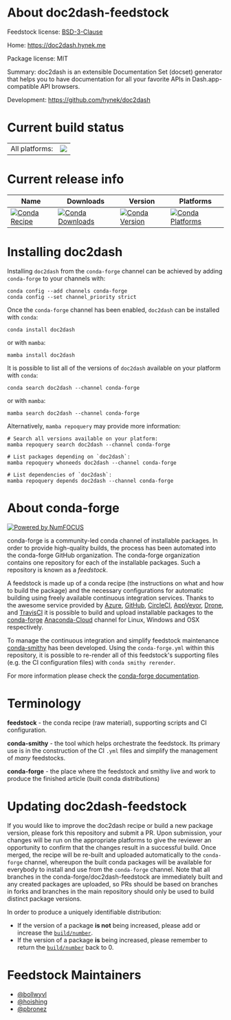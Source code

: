 About doc2dash-feedstock
========================

Feedstock license: [BSD-3-Clause](https://github.com/conda-forge/doc2dash-feedstock/blob/main/LICENSE.txt)

Home: https://doc2dash.hynek.me

Package license: MIT

Summary: doc2dash is an extensible Documentation Set (docset) generator that helps you
to have documentation for all your favorite APIs in Dash.app-compatible API browsers.


Development: https://github.com/hynek/doc2dash

Current build status
====================


<table><tr><td>All platforms:</td>
    <td>
      <a href="https://dev.azure.com/conda-forge/feedstock-builds/_build/latest?definitionId=3883&branchName=main">
        <img src="https://dev.azure.com/conda-forge/feedstock-builds/_apis/build/status/doc2dash-feedstock?branchName=main">
      </a>
    </td>
  </tr>
</table>

Current release info
====================

| Name | Downloads | Version | Platforms |
| --- | --- | --- | --- |
| [![Conda Recipe](https://img.shields.io/badge/recipe-doc2dash-green.svg)](https://anaconda.org/conda-forge/doc2dash) | [![Conda Downloads](https://img.shields.io/conda/dn/conda-forge/doc2dash.svg)](https://anaconda.org/conda-forge/doc2dash) | [![Conda Version](https://img.shields.io/conda/vn/conda-forge/doc2dash.svg)](https://anaconda.org/conda-forge/doc2dash) | [![Conda Platforms](https://img.shields.io/conda/pn/conda-forge/doc2dash.svg)](https://anaconda.org/conda-forge/doc2dash) |

Installing doc2dash
===================

Installing `doc2dash` from the `conda-forge` channel can be achieved by adding `conda-forge` to your channels with:

```
conda config --add channels conda-forge
conda config --set channel_priority strict
```

Once the `conda-forge` channel has been enabled, `doc2dash` can be installed with `conda`:

```
conda install doc2dash
```

or with `mamba`:

```
mamba install doc2dash
```

It is possible to list all of the versions of `doc2dash` available on your platform with `conda`:

```
conda search doc2dash --channel conda-forge
```

or with `mamba`:

```
mamba search doc2dash --channel conda-forge
```

Alternatively, `mamba repoquery` may provide more information:

```
# Search all versions available on your platform:
mamba repoquery search doc2dash --channel conda-forge

# List packages depending on `doc2dash`:
mamba repoquery whoneeds doc2dash --channel conda-forge

# List dependencies of `doc2dash`:
mamba repoquery depends doc2dash --channel conda-forge
```


About conda-forge
=================

[![Powered by
NumFOCUS](https://img.shields.io/badge/powered%20by-NumFOCUS-orange.svg?style=flat&colorA=E1523D&colorB=007D8A)](https://numfocus.org)

conda-forge is a community-led conda channel of installable packages.
In order to provide high-quality builds, the process has been automated into the
conda-forge GitHub organization. The conda-forge organization contains one repository
for each of the installable packages. Such a repository is known as a *feedstock*.

A feedstock is made up of a conda recipe (the instructions on what and how to build
the package) and the necessary configurations for automatic building using freely
available continuous integration services. Thanks to the awesome service provided by
[Azure](https://azure.microsoft.com/en-us/services/devops/), [GitHub](https://github.com/),
[CircleCI](https://circleci.com/), [AppVeyor](https://www.appveyor.com/),
[Drone](https://cloud.drone.io/welcome), and [TravisCI](https://travis-ci.com/)
it is possible to build and upload installable packages to the
[conda-forge](https://anaconda.org/conda-forge) [Anaconda-Cloud](https://anaconda.org/)
channel for Linux, Windows and OSX respectively.

To manage the continuous integration and simplify feedstock maintenance
[conda-smithy](https://github.com/conda-forge/conda-smithy) has been developed.
Using the ``conda-forge.yml`` within this repository, it is possible to re-render all of
this feedstock's supporting files (e.g. the CI configuration files) with ``conda smithy rerender``.

For more information please check the [conda-forge documentation](https://conda-forge.org/docs/).

Terminology
===========

**feedstock** - the conda recipe (raw material), supporting scripts and CI configuration.

**conda-smithy** - the tool which helps orchestrate the feedstock.
                   Its primary use is in the construction of the CI ``.yml`` files
                   and simplify the management of *many* feedstocks.

**conda-forge** - the place where the feedstock and smithy live and work to
                  produce the finished article (built conda distributions)


Updating doc2dash-feedstock
===========================

If you would like to improve the doc2dash recipe or build a new
package version, please fork this repository and submit a PR. Upon submission,
your changes will be run on the appropriate platforms to give the reviewer an
opportunity to confirm that the changes result in a successful build. Once
merged, the recipe will be re-built and uploaded automatically to the
`conda-forge` channel, whereupon the built conda packages will be available for
everybody to install and use from the `conda-forge` channel.
Note that all branches in the conda-forge/doc2dash-feedstock are
immediately built and any created packages are uploaded, so PRs should be based
on branches in forks and branches in the main repository should only be used to
build distinct package versions.

In order to produce a uniquely identifiable distribution:
 * If the version of a package **is not** being increased, please add or increase
   the [``build/number``](https://docs.conda.io/projects/conda-build/en/latest/resources/define-metadata.html#build-number-and-string).
 * If the version of a package **is** being increased, please remember to return
   the [``build/number``](https://docs.conda.io/projects/conda-build/en/latest/resources/define-metadata.html#build-number-and-string)
   back to 0.

Feedstock Maintainers
=====================

* [@bollwyvl](https://github.com/bollwyvl/)
* [@hoishing](https://github.com/hoishing/)
* [@pbronez](https://github.com/pbronez/)

